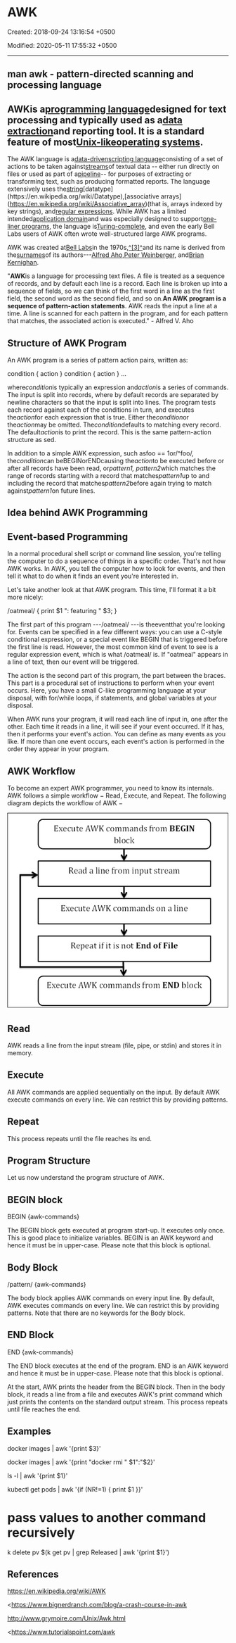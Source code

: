 # AWK

Created: 2018-09-24 13:16:54 +0500

Modified: 2020-05-11 17:55:32 +0500

---

## man awk - pattern-directed scanning and processing language

## AWKis a[programming language](https://en.wikipedia.org/wiki/Programming_language)designed for text processing and typically used as a[data extraction](https://en.wikipedia.org/wiki/Data_extraction)and reporting tool. It is a standard feature of most[Unix-like](https://en.wikipedia.org/wiki/Unix-like)[operating systems](https://en.wikipedia.org/wiki/Operating_system).

The AWK language is a[data-driven](https://en.wikipedia.org/wiki/Data-driven_programming)[scripting language](https://en.wikipedia.org/wiki/Scripting_language)consisting of a set of actions to be taken against[streams](https://en.wikipedia.org/wiki/Stream_(computing))of textual data -- either run directly on files or used as part of a[pipeline](https://en.wikipedia.org/wiki/Pipeline_(Unix))-- for purposes of extracting or transforming text, such as producing formatted reports. The language extensively uses the[string](https://en.wikipedia.org/wiki/String_(computer_science))[datatype](https://en.wikipedia.org/wiki/Datatype),[associative arrays](https://en.wikipedia.org/wiki/Associative_array)(that is, arrays indexed by key strings), and[regular expressions](https://en.wikipedia.org/wiki/Regular_expression). While AWK has a limited intended[application domain](https://en.wikipedia.org/wiki/Application_domain)and was especially designed to support[one-liner programs](https://en.wikipedia.org/wiki/One-liner_program), the language is[Turing-complete](https://en.wikipedia.org/wiki/Turing-complete), and even the early Bell Labs users of AWK often wrote well-structured large AWK programs.

AWK was created at[Bell Labs](https://en.wikipedia.org/wiki/Bell_Labs)in the 1970s,[^[3]^](https://en.wikipedia.org/wiki/AWK#cite_note-3)and its name is derived from the[surnames](https://en.wikipedia.org/wiki/Surname)of its authors---[Alfred Aho](https://en.wikipedia.org/wiki/Alfred_Aho),[Peter Weinberger](https://en.wikipedia.org/wiki/Peter_J._Weinberger), and[Brian Kernighan](https://en.wikipedia.org/wiki/Brian_Kernighan).

"**AWK**is a language for processing text files. A file is treated as a sequence of records, and by default each line is a record. Each line is broken up into a sequence of fields, so we can think of the first word in a line as the first field, the second word as the second field, and so on.**An AWK program is a sequence of pattern-action statements**. AWK reads the input a line at a time. A line is scanned for each pattern in the program, and for each pattern that matches, the associated action is executed." - Alfred V. Aho

## Structure of AWK Program

An AWK program is a series of pattern action pairs, written as:

condition { action }
condition { action }
...

where*condition*is typically an expression and*action*is a series of commands. The input is split into records, where by default records are separated by newline characters so that the input is split into lines. The program tests each record against each of the conditions in turn, and executes the*action*for each expression that is true. Either the*condition*or the*action*may be omitted. The*condition*defaults to matching every record. The default*action*is to print the record. This is the same pattern-action structure as sed.

In addition to a simple AWK expression, such asfoo == 1or/^foo/, the*condition*can beBEGINorENDcausing the*action*to be executed before or after all records have been read, or*pattern1, pattern2*which matches the range of records starting with a record that matches*pattern1*up to and including the record that matches*pattern2*before again trying to match against*pattern1*on future lines.

## Idea behind AWK Programming

## Event-based Programming

In a normal procedural shell script or command line session, you're telling the computer to do a sequence of things in a specific order. That's not how AWK works. In AWK, you tell the computer how to look for events, and then tell it what to do when it finds an event you're interested in.

Let's take another look at that AWK program. This time, I'll format it a bit more nicely:

/oatmeal/ {
print $1 ": featuring " $3;
}

The first part of this program ---/oatmeal/ ---is theeventthat you're looking for. Events can be specified in a few different ways: you can use a C-style conditional expression, or a special event like BEGIN that is triggered before the first line is read. However, the most common kind of event to see is a regular expression event, which is what /oatmeal/ is. If "oatmeal" appears in a line of text, then our event will be triggered.

The action is the second part of this program, the part between the braces. This part is a procedural set of instructions to perform when your event occurs. Here, you have a small C-like programming language at your disposal, with for/while loops, if statements, and global variables at your disposal.

When AWK runs your program, it will read each line of input in, one after the other. Each time it reads in a line, it will see if your event occurred. If it has, then it performs your event's action. You can define as many events as you like. If more than one event occurs, each event's action is performed in the order they appear in your program.



## AWK Workflow

To become an expert AWK programmer, you need to know its internals. AWK follows a simple workflow − Read, Execute, and Repeat. The following diagram depicts the workflow of AWK −

![AWK Workflow](../../../media/DevOps-Terminal-Bash-AWK-image1.png)

## Read

AWK reads a line from the input stream (file, pipe, or stdin) and stores it in memory.

## Execute

All AWK commands are applied sequentially on the input. By default AWK execute commands on every line. We can restrict this by providing patterns.

## Repeat

This process repeats until the file reaches its end.

## Program Structure

Let us now understand the program structure of AWK.

## BEGIN block

BEGIN {awk-commands}

The BEGIN block gets executed at program start-up. It executes only once. This is good place to initialize variables. BEGIN is an AWK keyword and hence it must be in upper-case. Please note that this block is optional.

## Body Block

/pattern/ {awk-commands}

The body block applies AWK commands on every input line. By default, AWK executes commands on every line. We can restrict this by providing patterns. Note that there are no keywords for the Body block.

## END Block

END {awk-commands}

The END block executes at the end of the program. END is an AWK keyword and hence it must be in upper-case. Please note that this block is optional.

At the start, AWK prints the header from the BEGIN block. Then in the body block, it reads a line from a file and executes AWK's print command which just prints the contents on the standard output stream. This process repeats until file reaches the end.

## Examples

docker images | awk '{print $3}'

docker images | awk '{print "docker rmi " $1":"$2}'

ls -l | awk '{print $1}'

kubectl get pods | awk '{if (NR!=1) { print $1 }}'

# pass values to another command recursively

k delete pv $(k get pv | grep Released | awk '{print $1}')

## References

<https://en.wikipedia.org/wiki/AWK>

<https://www.bignerdranch.com/blog/a-crash-course-in-awk

<http://www.grymoire.com/Unix/Awk.html>

<https://www.tutorialspoint.com/awk
